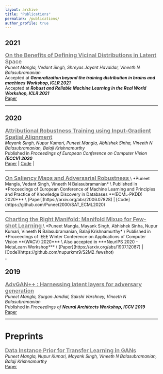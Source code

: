 ```yaml
---
layout: archive
title: "Publications"
permalink: /publications/
author_profile: true
---
```

## 2021
<span style="color:gray"><b><u><font size=4> On the Benefits of Defining Vicinal Distributions in Latent Space</font></u></b></span> \
*Puneet Mangla, Vedant Singh, Shreyas Jayant Havaldar, Vineeth N Balasubramanian* \
Accepted at ***Generalization beyond the training distribution in brains and machines Workshop, ICLR 2021*** \
Accepted at ***Robust and Reliable Machine Learning in the Real World Workshop, ICLR 2021*** \
[Paper](https://arxiv.org/abs/2003.06566)
<hr size=1 />

## 2020
<span style="color:gray"><b><u><font size=4> Attributional Robustness Training using Input-Gradient Spatial Alignment</font></u></b></span> \
*Mayank Singh, Nupur Kumari, Puneet Mangla, Abhishek Sinha, Vineeth N Balasubramanian, Balaji Krishnamurthy* \
Published in *Proceedings of European Conference on Computer Vision **(ECCV) 2020*** \
[Paper](https://arxiv.org/abs/1911.13073) | [Code](https://github.com/nupurkmr9/Attributional-Robustness) | 
<hr size=1 />
<span style="color:gray"><b><u><font size=4> On Saliency Maps and Adversarial Robustness </font></u></b></span> \
*Puneet Mangla, Vedant Singh, Vineeth N Balasubramanian* \
Published in *Proceedings of European Conference of Machine Learning and Principles and Practice of Knowledge Discovery in Databases **(ECML-PKDD) 2020*** \
[Paper](https://arxiv.org/abs/2006.07828) | [Code](https://github.com/Puneet2000/SAT_ECML2020)
<hr size=1 />
<span style="color:gray"><b><u><font size=4> Charting the Right Manifold: Manifold Mixup for Few-shot Learning </font></u></b></span> \
*Puneet Mangla, Mayank Singh, Abhishek Sinha, Nupur Kumari, Vineeth N Balasubramanian, Balaji Krishnamurthy* \
Published in *Proceedings of IEEE Winter Conference on Applications of Computer Vision **(WACV) 2020*** \
Also accepted in ***NeurIPS 2020 - MetaLearn Workshop*** \
[Paper](https://arxiv.org/abs/1907.12087) | [Code](https://github.com/nupurkmr9/S2M2_fewshot)
<hr width=5 />

## 2019
<span style="color:gray"><b><u><font size=4> AdvGAN++ : Harnessing latent layers for adversary generation </font></u></b></span> \
*Puneet Mangla, Surgan Jandial, Sakshi Varshney, Vineeth N Balasubramanian* \
Published in *Proceedings of **Neural Architects Workshop, ICCV 2019*** \
[Paper](https://arxiv.org/abs/1908.00706)
<hr size=1 />

# Preprints
<span style="color:gray"><b><u><font size=4> Data Instance Prior for Transfer Learning in GANs </font></u></b></span> \
*Puneet Mangla, Nupur Kumari, Mayank Singh, Vineeth N Balasubramanian, Balaji Krishnamurthy* \
[Paper](https://arxiv.org/abs/2012.04256)
